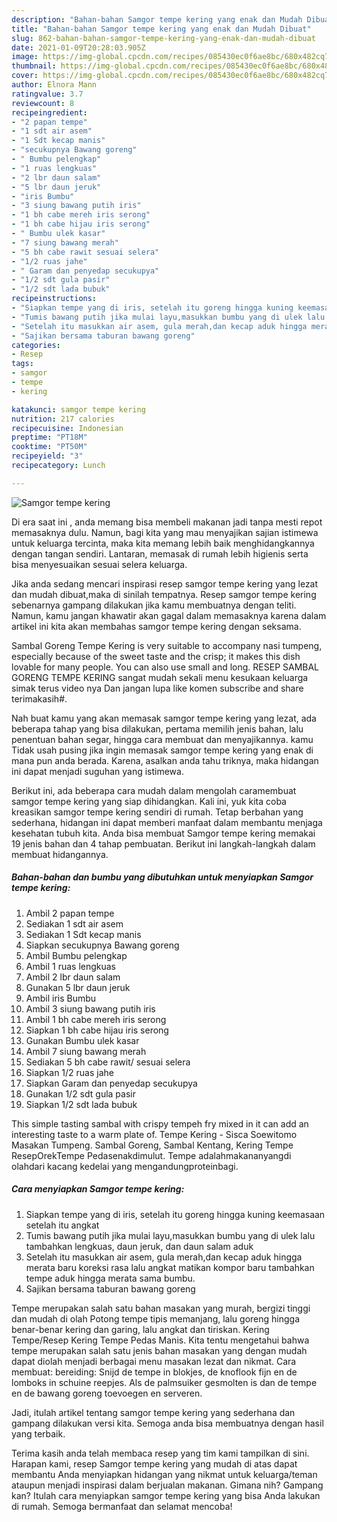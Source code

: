 ```yaml
---
description: "Bahan-bahan Samgor tempe kering yang enak dan Mudah Dibuat"
title: "Bahan-bahan Samgor tempe kering yang enak dan Mudah Dibuat"
slug: 862-bahan-bahan-samgor-tempe-kering-yang-enak-dan-mudah-dibuat
date: 2021-01-09T20:28:03.905Z
image: https://img-global.cpcdn.com/recipes/085430ec0f6ae8bc/680x482cq70/samgor-tempe-kering-foto-resep-utama.jpg
thumbnail: https://img-global.cpcdn.com/recipes/085430ec0f6ae8bc/680x482cq70/samgor-tempe-kering-foto-resep-utama.jpg
cover: https://img-global.cpcdn.com/recipes/085430ec0f6ae8bc/680x482cq70/samgor-tempe-kering-foto-resep-utama.jpg
author: Elnora Mann
ratingvalue: 3.7
reviewcount: 8
recipeingredient:
- "2 papan tempe"
- "1 sdt air asem"
- "1 Sdt kecap manis"
- "secukupnya Bawang goreng"
- " Bumbu pelengkap"
- "1 ruas lengkuas"
- "2 lbr daun salam"
- "5 lbr daun jeruk"
- "iris Bumbu"
- "3 siung bawang putih iris"
- "1 bh cabe mereh iris serong"
- "1 bh cabe hijau iris serong"
- " Bumbu ulek kasar"
- "7 siung bawang merah"
- "5 bh cabe rawit sesuai selera"
- "1/2 ruas jahe"
- " Garam dan penyedap secukupya"
- "1/2 sdt gula pasir"
- "1/2 sdt lada bubuk"
recipeinstructions:
- "Siapkan tempe yang di iris, setelah itu goreng hingga kuning keemasaan setelah itu angkat"
- "Tumis bawang putih jika mulai layu,masukkan bumbu yang di ulek lalu tambahkan lengkuas, daun jeruk, dan daun salam aduk"
- "Setelah itu masukkan air asem, gula merah,dan kecap aduk hingga merata baru koreksi rasa lalu angkat matikan kompor baru tambahkan tempe aduk hingga merata sama bumbu."
- "Sajikan bersama taburan bawang goreng"
categories:
- Resep
tags:
- samgor
- tempe
- kering

katakunci: samgor tempe kering 
nutrition: 217 calories
recipecuisine: Indonesian
preptime: "PT18M"
cooktime: "PT50M"
recipeyield: "3"
recipecategory: Lunch

---
```



![Samgor tempe kering](https://img-global.cpcdn.com/recipes/085430ec0f6ae8bc/680x482cq70/samgor-tempe-kering-foto-resep-utama.jpg)

Di era  saat ini , anda memang bisa membeli makanan jadi tanpa mesti repot memasaknya dulu. Namun, bagi kita yang mau menyajikan sajian istimewa untuk keluarga tercinta, maka kita memang lebih baik menghidangkannya dengan tangan sendiri. Lantaran, memasak di rumah lebih higienis serta bisa menyesuaikan sesuai selera keluarga.

Jika anda sedang mencari inspirasi resep samgor tempe kering yang lezat dan mudah dibuat,maka di sinilah tempatnya. Resep samgor tempe kering  sebenarnya gampang dilakukan jika kamu membuatnya dengan teliti. Namun, kamu jangan khawatir akan gagal dalam memasaknya 
karena dalam artikel ini kita akan membahas samgor tempe kering dengan seksama.  

Sambal Goreng Tempe Kering is very suitable to accompany nasi tumpeng, especially because of the sweet taste and the crisp; it makes this dish lovable for many people. You can also use small and long. RESEP SAMBAL GORENG TEMPE KERING sangat mudah sekali menu kesukaan keluarga simak terus video nya Dan jangan lupa like komen subscribe and share terimakasih#.

Nah buat kamu yang akan memasak samgor tempe kering yang lezat, ada beberapa tahap yang bisa dilakukan, pertama memilih jenis bahan, lalu penentuan bahan segar, hingga cara membuat dan menyajikannya. kamu Tidak usah pusing jika ingin memasak samgor tempe kering yang enak di mana pun anda berada. Karena, asalkan anda  tahu triknya, maka hidangan ini dapat menjadi suguhan yang istimewa.

Berikut ini, ada beberapa cara mudah dalam mengolah caramembuat samgor tempe kering yang siap dihidangkan. Kali ini, yuk kita coba kreasikan samgor tempe kering sendiri di rumah. Tetap berbahan yang sederhana, hidangan ini dapat memberi manfaat dalam membantu menjaga kesehatan tubuh kita. Anda bisa membuat Samgor tempe kering memakai 19 jenis bahan dan 4 tahap pembuatan. Berikut ini langkah-langkah dalam membuat hidangannya.

<!--inarticleads1-->

##### Bahan-bahan dan bumbu yang dibutuhkan untuk menyiapkan Samgor tempe kering:

1. Ambil 2 papan tempe
1. Sediakan 1 sdt air asem
1. Sediakan 1 Sdt kecap manis
1. Siapkan secukupnya Bawang goreng
1. Ambil  Bumbu pelengkap
1. Ambil 1 ruas lengkuas
1. Ambil 2 lbr daun salam
1. Gunakan 5 lbr daun jeruk
1. Ambil iris Bumbu
1. Ambil 3 siung bawang putih iris
1. Ambil 1 bh cabe mereh iris serong
1. Siapkan 1 bh cabe hijau iris serong
1. Gunakan  Bumbu ulek kasar
1. Ambil 7 siung bawang merah
1. Sediakan 5 bh cabe rawit/ sesuai selera
1. Siapkan 1/2 ruas jahe
1. Siapkan  Garam dan penyedap secukupya
1. Gunakan 1/2 sdt gula pasir
1. Siapkan 1/2 sdt lada bubuk


This simple tasting sambal with crispy tempeh fry mixed in it can add an interesting taste to a warm plate of. Tempe Kering - Sisca Soewitomo Masakan Tumpeng. Sambal Goreng, Sambal Kentang, Kering Tempe ResepOrekTempe Pedasenakdimulut. Tempe adalahmakananyangdi olahdari kacang kedelai yang mengandungproteinbagi. 

<!--inarticleads2-->

##### Cara menyiapkan Samgor tempe kering:

1. Siapkan tempe yang di iris, setelah itu goreng hingga kuning keemasaan setelah itu angkat
1. Tumis bawang putih jika mulai layu,masukkan bumbu yang di ulek lalu tambahkan lengkuas, daun jeruk, dan daun salam aduk
1. Setelah itu masukkan air asem, gula merah,dan kecap aduk hingga merata baru koreksi rasa lalu angkat matikan kompor baru tambahkan tempe aduk hingga merata sama bumbu.
1. Sajikan bersama taburan bawang goreng


Tempe merupakan salah satu bahan masakan yang murah, bergizi tinggi dan mudah di olah Potong tempe tipis memanjang, lalu goreng hingga benar-benar kering dan garing, lalu angkat dan tiriskan. Kering Tempe/Resep Kering Tempe Pedas Manis. Kita tentu mengetahui bahwa tempe merupakan salah satu jenis bahan masakan yang dengan mudah dapat diolah menjadi berbagai menu masakan lezat dan nikmat. Cara membuat: bereiding: Snijd de tempe in blokjes, de knoflook fijn en de lomboks in schuine reepjes. Als de palmsuiker gesmolten is dan de tempe en de bawang goreng toevoegen en serveren. 

Jadi, itulah artikel tentang  samgor tempe kering  yang sederhana dan gampang dilakukan versi kita. Semoga anda bisa membuatnya dengan hasil yang terbaik. 

Terima kasih anda telah membaca resep yang tim kami tampilkan di sini. Harapan kami, resep  Samgor tempe kering yang mudah di atas dapat membantu Anda menyiapkan hidangan yang nikmat untuk keluarga/teman ataupun menjadi inspirasi dalam berjualan makanan. Gimana nih? Gampang kan? Itulah cara menyiapkan samgor tempe kering yang bisa Anda lakukan di rumah. Semoga bermanfaat dan selamat mencoba!


